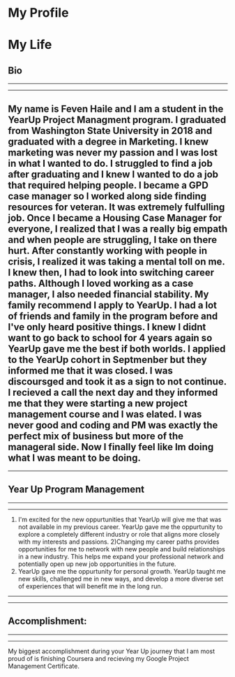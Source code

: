 # My Profile

# My Life

## Bio
---
---
My name is Feven Haile and I am a student in the YearUp Project Managment program. I graduated from Washington State University in 2018 and graduated with a degree in Marketing. I knew marketing was never my passion and I was lost in what I wanted to do. I struggled to find a job after graduating and I knew I wanted to do a job that required helping people. I became a GPD case manager so I worked along side finding resources for veteran. It was extremely fulfulling job. Once I became a Housing Case Manager for everyone, I realized that I was a really big empath and when people are struggling, I take on there hurt. After constantly working with people in crisis, I realized it was taking a mental toll on me. I knew then, I had to look into switching career paths. Although I loved working as a case manager, I also needed financial stability. My family recommend I apply to YearUp. I had a lot of friends and family in the program before and I've only heard positive things. I knew I didnt want to go back to school for 4 years again so YearUp gave me the best if both worlds. I applied to the YearUp cohort in Septmenber but they informed me that it was closed. I was discoursged and took it as a sign to not continue. I recieved a call the next day and they informed me that they were starting a new project management course and I was elated. I was never good and coding and PM was exactly the perfect mix of business but more of the manageral side. Now I finally feel like Im doing what I was meant to be doing.
---
---
## Year Up Program Management
---
---
1) I'm excited for the new oppurtunities that YearUp will give me that was not available in my previous career. YearUp gave me the oppurtunity to explore a completely different industry or role that aligns more closely with my interests and passions.
2)Changing my career paths provides opportunities for me to network with new people and build relationships in a new industry. This helps me expand your professional network and potentially open up new job opportunities in the future.
3) YearUp gave me the oppurtunity for personal growth. YearUp taught me new skills, challenged me in new ways, and develop a more diverse set of experiences that will benefit me in the long run.
---
---
## Accomplishment: 
---
---
My biggest accomplishment during your Year Up journey that I am most proud of is finishing Coursera and recieving my Google Project Management Certificate.
